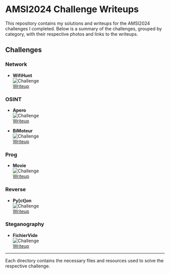 
# AMSI2024 Challenge Writeups

This repository contains my solutions and writeups for the AMSI2024 challenges I completed. Below is a summary of the challenges, grouped by category, with their respective photos and links to the writeups.

## Challenges

### Network
- **WifiHunt**  
  ![Challenge](Network/WifiHunt/chall.png)  
  [Writeup](Network/WifiHunt/README.md)

### OSINT
- **Apero**  
  ![Challenge](OSINT/Apero/chall.png)  
  [Writeup](OSINT/Apero/README.md)

- **BiMoteur**  
  ![Challenge](OSINT/BiMoteur/chall.png)  
  [Writeup](OSINT/BiMoteur/README.md)

### Prog
- **Movie**  
  ![Challenge](Prog/Movie/chall.png)  
  [Writeup](Prog/Movie/README.md)

### Reverse
- **Py[ct]on**  
  ![Challenge](Reverse/Py[ct]on/chall.png)  
  [Writeup](Reverse/Py[ct]on/README.md)

### Steganography
- **FichierVide**  
  ![Challenge](Steganography/FichierVide/chall.png)  
  [Writeup](Steganography/FichierVide/README.md)

---

Each directory contains the necessary files and resources used to solve the respective challenge.
